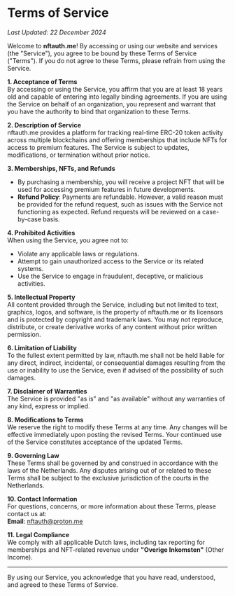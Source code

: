# Terms of Service

_Last Updated: 22 December 2024_

Welcome to **nftauth.me**! By accessing or using our website and services (the "Service"), you agree to be bound by these Terms of Service ("Terms"). If you do not agree to these Terms, please refrain from using the Service.

**1. Acceptance of Terms**  
By accessing or using the Service, you affirm that you are at least 18 years old and capable of entering into legally binding agreements. If you are using the Service on behalf of an organization, you represent and warrant that you have the authority to bind that organization to these Terms.

**2. Description of Service**  
nftauth.me provides a platform for tracking real-time ERC-20 token activity across multiple blockchains and offering memberships that include NFTs for access to premium features. The Service is subject to updates, modifications, or termination without prior notice.

**3. Memberships, NFTs, and Refunds**  
- By purchasing a membership, you will receive a project NFT that will be used for accessing premium features in future developments.  
- **Refund Policy**: Payments are refundable. However, a valid reason must be provided for the refund request, such as issues with the Service not functioning as expected. Refund requests will be reviewed on a case-by-case basis.  

**4. Prohibited Activities**  
When using the Service, you agree not to:  
- Violate any applicable laws or regulations.  
- Attempt to gain unauthorized access to the Service or its related systems.  
- Use the Service to engage in fraudulent, deceptive, or malicious activities. 

**5. Intellectual Property**  
All content provided through the Service, including but not limited to text, graphics, logos, and software, is the property of nftauth.me or its licensors and is protected by copyright and trademark laws. You may not reproduce, distribute, or create derivative works of any content without prior written permission.

**6. Limitation of Liability**  
To the fullest extent permitted by law, nftauth.me shall not be held liable for any direct, indirect, incidental, or consequential damages resulting from the use or inability to use the Service, even if advised of the possibility of such damages.

**7. Disclaimer of Warranties**  
The Service is provided "as is" and "as available" without any warranties of any kind, express or implied.

**8. Modifications to Terms**  
We reserve the right to modify these Terms at any time. Any changes will be effective immediately upon posting the revised Terms. Your continued use of the Service constitutes acceptance of the updated Terms.

**9. Governing Law**  
These Terms shall be governed by and construed in accordance with the laws of the Netherlands. Any disputes arising out of or related to these Terms shall be subject to the exclusive jurisdiction of the courts in the Netherlands.

**10. Contact Information**  
For questions, concerns, or more information about these Terms, please contact us at:  
**Email**: [nftauth@proton.me](mailto:nftauth@proton.me)  

**11. Legal Compliance**  
We comply with all applicable Dutch laws, including tax reporting for memberships and NFT-related revenue under **"Overige Inkomsten"** (Other Income).

---

By using our Service, you acknowledge that you have read, understood, and agreed to these Terms of Service.
